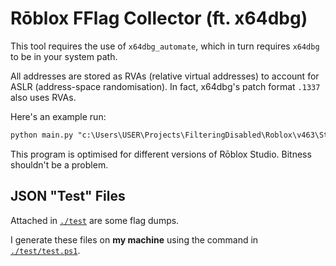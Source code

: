 # Rōblox FFlag Collector (ft. x64dbg)

This tool requires the use of `x64dbg_automate`, which in turn requires `x64dbg` to be in your system path.

All addresses are stored as RVAs (relative virtual addresses) to account for ASLR (address-space randomisation). In fact, x64dbg's patch format `.1337` also uses RVAs.

Here's an example run:

```ps
python main.py "c:\Users\USER\Projects\FilteringDisabled\Roblox\v463\Studio\RobloxStudioBeta.exe" -df -ds > "./test-studio-v463.json"
```

This program is optimised for different versions of Rōblox Studio. Bitness shouldn't be a problem.

## JSON "Test" Files

Attached in [`./test`](./test) are some flag dumps.

I generate these files on **my machine** using the command in [`./test/test.ps1`](./test/test.ps1).
